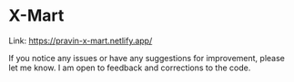# X-Mart
Link: https://pravin-x-mart.netlify.app/  

If you notice any issues or have any suggestions for improvement, please let me know. I am open to feedback and corrections to the code.
